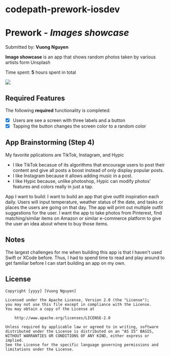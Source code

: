 # codepath-prework-iosdev
# Prework - *Images showcase*

Submitted by: **Vuong Nguyen**

**Image showcase** is an app that shows random photos taken by various artists form Unsplash

Time spent: **5** hours spent in total

<div>
    <a href="https://www.loom.com/share/b319ce4dcd784909b9e062e4bfbd0de0">
    </a>
    <a href="https://www.loom.com/share/b319ce4dcd784909b9e062e4bfbd0de0">
      <img style="max-width:300px;" src="https://cdn.loom.com/sessions/thumbnails/b319ce4dcd784909b9e062e4bfbd0de0-with-play.gif">
    </a>
  </div>

## Required Features

The following **required** functionality is completed:

- [x] Users are see a screen with three labels and a button
- [x] Tapping the button changes the screen color to a random color

## App Brainstorming (Step 4)

My favorite pplications are TikTok, Instagram, and Hypic
- I like TikTok becasue of its algorithms that encourage users to post their content and give all posts a boost instead of only display popular posts. 
- I like Instagram because it allows adding music in a post.
- I like Hypic because, unlike photoshop, Hypic can modify photos' features and colors really in just a tap.

App I want to build:
I want to build an app that give outfit inspiration each daily. Users will input temperature, weather status of the date, and tasks or places the users are going on that day. The app will print out multiple outfit suggestions for the user. I want the app to take photos from Pinterest, find matching/similar items on Amazon or similar e-commerce platform to give the user an idea about where to buy those items. 
## Notes

The largest challenges for me when building this app is that I haven't used Swift or XCode before. Thus, I had to spend time to read and play around to get familiar before I can start building an app on my own. 

## License

    Copyright [yyyy] [Vuong Nguyen]

    Licensed under the Apache License, Version 2.0 (the "License");
    you may not use this file except in compliance with the License.
    You may obtain a copy of the License at

        http://www.apache.org/licenses/LICENSE-2.0

    Unless required by applicable law or agreed to in writing, software
    distributed under the License is distributed on an "AS IS" BASIS,
    WITHOUT WARRANTIES OR CONDITIONS OF ANY KIND, either express or implied.
    See the License for the specific language governing permissions and
    limitations under the License.
